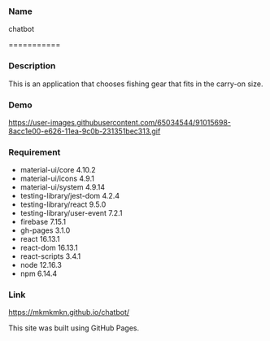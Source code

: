 ### Name

chatbot

===========

### Description

This is an application that chooses fishing gear that fits in the carry-on size.

### Demo

https://user-images.githubusercontent.com/65034544/91015698-8acc1e00-e626-11ea-9c0b-231351bec313.gif

### Requirement

- material-ui/core 4.10.2
- material-ui/icons 4.9.1
- material-ui/system 4.9.14
- testing-library/jest-dom 4.2.4
- testing-library/react 9.5.0
- testing-library/user-event 7.2.1
- firebase 7.15.1
- gh-pages 3.1.0
- react 16.13.1
- react-dom 16.13.1
- react-scripts 3.4.1
- node 12.16.3
- npm 6.14.4

### Link

https://mkmkmkn.github.io/chatbot/

This site was built using GitHub Pages.
